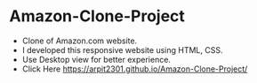 # Amazon-Clone-Project
- Clone of Amazon.com website.
- I developed this responsive website using HTML, CSS.
- Use Desktop view for better experience.
- Click Here https://arpit2301.github.io/Amazon-Clone-Project/


